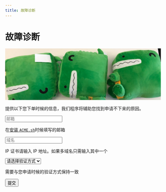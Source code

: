 ```yaml
---
title: 故障诊断
---
```


# 故障诊断
![Docusaurus Plushie](../../blog/2022-07-23-welcome/docusaurus-plushie-banner.jpeg)

提供以下您下单时候的信息，我们程序将辅助您找到申请不下来的原因。

<form action="https://docs.hi.cn/api/diagnosis" method="POST" target="_blank">
  <div className="DocSearch-Form">
    <input
      className="DocSearch-Input"
      placeholder="邮箱"
      type="email"
      name="contact"
      tabindex="1"
      required
    ></input>
  </div>

  在[安装 `ACME.sh`](/docs/getting-started/acme.sh-installation#安装)时候填写的邮箱

  <div className="DocSearch-Form">
    <input
      className="DocSearch-Input"
      placeholder="域名"
      type="text"
      name="identifier"
      tabindex="2"
      required
    ></input>
  </div>

  IP 证书请输入 IP 地址。如果多域名只需输入其中一个

  <div className="DocSearch-Form">
    <select className="DocSearch-Input" placeholder="验证方式" name="challenge" tabindex="3" required>
      <option>
        请选择验证方式
      </option>
      <option value="dns-01">
        DNS / dns-01
      </option>
      <option value="http-01">
        HTTP / http-01
      </option>
    </select>
  </div>

  需要与您申请时候的验证方式保持一致

  <button type="submit" className="button button--secondary button--lg" tabindex="4" onClick="alert('1')">
    提交
  </button>
</form>
